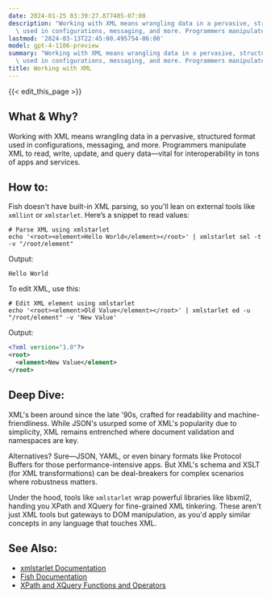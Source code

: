 ```yaml
---
date: 2024-01-25 03:39:27.877405-07:00
description: "Working with XML means wrangling data in a pervasive, structured format\
  \ used in configurations, messaging, and more. Programmers manipulate XML to read,\u2026"
lastmod: '2024-03-13T22:45:00.495754-06:00'
model: gpt-4-1106-preview
summary: "Working with XML means wrangling data in a pervasive, structured format\
  \ used in configurations, messaging, and more. Programmers manipulate XML to read,\u2026"
title: Working with XML
---
```


{{< edit_this_page >}}

## What & Why?
Working with XML means wrangling data in a pervasive, structured format used in configurations, messaging, and more. Programmers manipulate XML to read, write, update, and query data—vital for interoperability in tons of apps and services.

## How to:
Fish doesn't have built-in XML parsing, so you'll lean on external tools like `xmllint` or `xmlstarlet`. Here’s a snippet to read values:

```fish
# Parse XML using xmlstarlet
echo '<root><element>Hello World</element></root>' | xmlstarlet sel -t -v "/root/element"
```

Output:
```
Hello World
```

To edit XML, use this:

```fish
# Edit XML element using xmlstarlet
echo '<root><element>Old Value</element></root>' | xmlstarlet ed -u "/root/element" -v 'New Value'
```

Output:
```xml
<?xml version="1.0"?>
<root>
  <element>New Value</element>
</root>
```

## Deep Dive:
XML's been around since the late '90s, crafted for readability and machine-friendliness. While JSON's usurped some of XML's popularity due to simplicity, XML remains entrenched where document validation and namespaces are key. 

Alternatives? Sure—JSON, YAML, or even binary formats like Protocol Buffers for those performance-intensive apps. But XML's schema and XSLT (for XML transformations) can be deal-breakers for complex scenarios where robustness matters.

Under the hood, tools like `xmlstarlet` wrap powerful libraries like libxml2, handing you XPath and XQuery for fine-grained XML tinkering. These aren't just XML tools but gateways to DOM manipulation, as you'd apply similar concepts in any language that touches XML.

## See Also:
- [xmlstarlet Documentation](http://xmlstar.sourceforge.net/doc/UG/xmlstarlet-ug.html)
- [Fish Documentation](https://fishshell.com/docs/current/index.html)
- [XPath and XQuery Functions and Operators](https://www.w3.org/TR/xpath-functions/)
